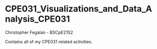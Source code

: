 # CPE031_Visualizations_and_Data_Analysis_CPE031

Christopher Fegalan - BSCpE21S2

Contains all of my CPE031 related activities.

